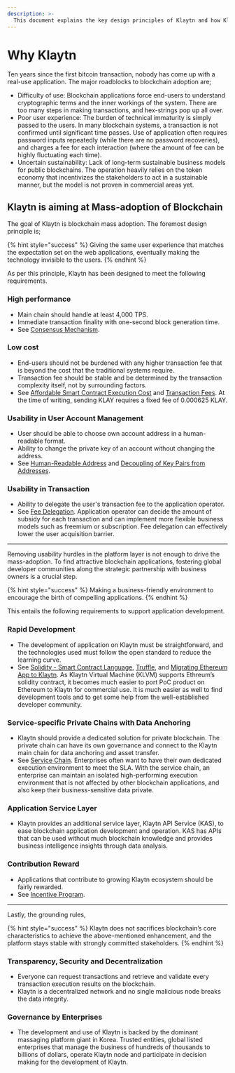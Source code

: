 ```yaml
---
description: >-
  This document explains the key design principles of Klaytn and how Klaytn differentiates itself from others. 
---
```


# Why Klaytn

Ten years since the first bitcoin transaction, nobody has come up with a real-use application. The major roadblocks to blockchain adoption are; 

- Difficulty of use: Blockchain applications force end-users to understand cryptographic terms and the inner workings of the system. There are too many steps in making transactions, and hex-strings pop up all over.
- Poor user experience: The burden of technical immaturity is simply passed to the users. In many blockchain systems, a transaction is not confirmed until significant time passes. Use of application often requires password inputs repeatedly (while there are no password recoveries), and charges a fee for each interaction (where the amount of fee can be highly fluctuating each time). 
- Uncertain sustainability: Lack of long-term sustainable business models for public blockchains. The operation heavily relies on the token economy that incentivizes the stakeholders to act in a sustainable manner, but the model is not proven in commercial areas yet.

## Klaytn is aiming at Mass-adoption of Blockchain

The goal of Klaytn is blockchain mass adoption. The foremost design principle is;

{% hint style="success" %}
Giving the same user experience that matches the expectation set on the web applications, eventually making the technology invisible to the users.
{% endhint %}

As per this principle, Klaytn has been designed to meet the following requirements.

### High performance 

- Main chain should handle at least 4,000 TPS. 
- Immediate transaction finality with one-second block generation time.
- See [Consensus Mechanism].

### Low cost 

- End-users should not be burdened with any higher transaction fee that is beyond the cost that the traditional systems require.
- Transaction fee should be stable and be determined by the transaction complexity itself, not by surrounding factors.
- See [Affordable Smart Contract Execution Cost] and [Transaction Fees]. At the time of writing, sending KLAY requires a fixed fee of 0.000625 KLAY. 

### Usability in User Account Management

- User should be able to choose own account address in a human-readable format.
- Ability to change the private key of an account without changing the address. 
- See [Human-Readable Address] and [Decoupling of Key Pairs from Addresses].

### Usability in Transaction

- Ability to delegate the user's transaction fee to the application operator. 
- See [Fee Delegation]. Application operator can decide the amount of subsidy for each transaction and can implement more flexible business models such as freemium or subscription. Fee delegation can effectively lower the user acquisition barrier. 

***

Removing usability hurdles in the platform layer is not enough to drive the mass-adoption. To find attractive blockchain applications, fostering global developer communities along the strategic partnership with business owners is a crucial step. 

{% hint style="success" %}
Making a business-friendly environment to encourage the birth of compelling applications.
{% endhint %}

This entails the following requirements to support application development. 

### Rapid Development

- The development of application on Klaytn must be straightforward, and the technologies used must follow the open standard to reduce the learning curve.
- See [Solidity - Smart Contract Language], [Truffle], and [Migrating Ethereum App to Klaytn]. As Klaytn Virtual Machine (KLVM) supports Ethreum’s solidity contract, it becomes much easier to port PoC product on Ethereum to Klaytn for commercial use. It is much easier as well to find development tools and to get some help from the well-established developer community. 

### Service-specific Private Chains with Data Anchoring

- Klaytn should provide a dedicated solution for private blockchain. The private chain can have its own governance and connect to the Klaytn main chain for data anchoring and asset transfer. 
- See [Service Chain]. Enterprises often want to have their own dedicated execution environment to meet the SLA. With the service chain, an enterprise can maintain an isolated high-performing execution environment that is not affected by other blockchain applications, and also keep their business-sensitive data private. 

### Application Service Layer

- Klaytn provides an additional service layer, Klaytn API Service (KAS), to ease blockchain application development and operation. KAS has APIs that can be used without much blockchain knowledge and provides business intelligence insights through data analysis.    

### Contribution Reward

- Applications that contribute to growing Klaytn ecosystem should be fairly rewarded.
- See [Incentive Program]. 

***

Lastly, the grounding rules, 

{% hint style="success" %}
Klaytn does not sacrifices blockchain’s core characteristics to achieve the above-mentioned enhancement, and the platform stays stable with strongly committed stakeholders.
{% endhint %}

### Transparency, Security and Decentralization

- Everyone can request transactions and retrieve and validate every transaction execution results on the blockchain.
- Klaytn is a decentralized network and no single malicious node breaks the data integrity.

### Governance by Enterprises

- The development and use of Klaytn is backed by the dominant massaging platform giant in Korea. Trusted entities, global listed enterprises that manage the business of hundreds of thousands to billions of dollars, operate Klaytn node and participate in decision making for the development of Klaytn. 



[Decoupling of Key Pairs from Addresses]: design/accounts.md#decoupling-key-pairs-from-addresses
[Multiple Key Pairs and Role-Based Keys]: design/accounts.md#multiple-key-pairs-and-role-based-keys
[Human-Readable Address]: design/accounts.md#human-readable-address-hra
[Consensus Mechanism]: design/consensus-mechanism.md
[Affordable Smart Contract Execution Cost]: design/computation/klaytn-smart-contract.md#affordable-smart-contract-execution-cost
[Transaction Fees]: design/transaction-fees.md
[Fee Delegation]: design/transactions/README.md#fee-delegation
[Service Chain]: scaling-solutions.md#service-chain
[Solidity - Smart Contract Language]: ../smart-contract/solidity-smart-contract-language.md
[Truffle]: ../toolkit/truffle.md
[Migrating Ethereum App to Klaytn]: ../bapp/tutorials/migrating-ethereum-app-to-klaytn.md
[Incentive Program]: design/token-economy.md#incentive-programs


